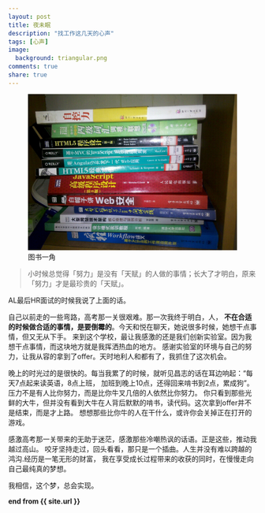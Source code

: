 ```yaml
---
layout: post
title: 夜未眠
description: "找工作这几天的心声"
tags: [心声]
image:
  background: triangular.png
comments: true
share: true
---
```


<figure>
	<a href="/images/article/5.jpg">
		<img src="/images/article/5.jpg" alt="home" />
	</a>
	<figcaption>图书一角</figcaption>
</figure>

>小时候总觉得「努力」是没有「天赋」的人做的事情；长大了才明白，原来「努力」才是最珍贵的「天赋」。

AL最后HR面试的时候我说了上面的话。

自己以前走的一些弯路，高考那一关很艰难。那一次我终于明白，人，
<strong>不在合适的时候做合适的事情，是要倒霉的</strong>。今天和悦在聊天，她说很多时候，她想干点事情，但又无从下手。
来到这个学校，最让我感激的还是我们创新实验室。因为我想干点事情，而这块地方就是我挥洒热血的地方。
感谢实验室的环境与自己的努力，让我从容的拿到了offer。天时地利人和都有了，我抓住了这次机会。

晚上的时光过的是很快的。每当我累了的时候，就听见昌志的话在耳边响起：“每天7点起来读英语，8点上班，
加班到晚上10点，还得回来啃书到2点，累成狗”。压力不是有人比你努力，而是比你牛叉几倍的人依然比你努力。
你只看到那些光鲜的大牛，但并没有看到大牛在人背后默默的啃书，读代码。这次拿到offer并不是结束，而是才上路。
想想那些比你牛的人在干什么，或许你会关掉正在打开的游戏。

感激高考那一关带来的无助于迷茫，感激那些冷嘲热讽的话语。正是这些，推动我越过高山。
咬牙坚持走过，回头看看，那只是一个插曲。人生并没有难以跨越的鸿沟.经历是一笔无形的财富，
我在享受成长过程带来的收获的同时，在慢慢走向自己最纯真的梦想。

我相信，这个梦，总会实现。


<strong>end from {{ site.url }}</strong>